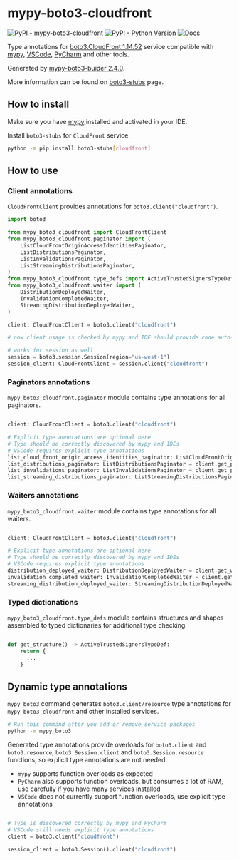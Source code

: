 # mypy-boto3-cloudfront

[![PyPI - mypy-boto3-cloudfront](https://img.shields.io/pypi/v/mypy-boto3-cloudfront.svg?color=blue)](https://pypi.org/project/mypy-boto3-cloudfront)
[![PyPI - Python Version](https://img.shields.io/pypi/pyversions/mypy-boto3-cloudfront.svg?color=blue)](https://pypi.org/project/mypy-boto3-cloudfront)
[![Docs](https://img.shields.io/readthedocs/mypy-boto3-builder.svg?color=blue)](https://mypy-boto3-builder.readthedocs.io/)

Type annotations for
[boto3.CloudFront 1.14.52](https://boto3.amazonaws.com/v1/documentation/api/1.14.52/reference/services/cloudfront.html#CloudFront) service
compatible with [mypy](https://github.com/python/mypy), [VSCode](https://code.visualstudio.com/),
[PyCharm](https://www.jetbrains.com/pycharm/) and other tools.

Generated by [mypy-boto3-buider 2.4.0](https://github.com/vemel/mypy_boto3_builder).

More information can be found on [boto3-stubs](https://pypi.org/project/boto3-stubs/) page.

## How to install

Make sure you have [mypy](https://github.com/python/mypy) installed and activated in your IDE.

Install `boto3-stubs` for `CloudFront` service.

```bash
python -m pip install boto3-stubs[cloudfront]
```

## How to use

### Client annotations

`CloudFrontClient` provides annotations for `boto3.client("cloudfront")`.

```python
import boto3

from mypy_boto3_cloudfront import CloudFrontClient
from mypy_boto3_cloudfront.paginator import (
    ListCloudFrontOriginAccessIdentitiesPaginator,
    ListDistributionsPaginator,
    ListInvalidationsPaginator,
    ListStreamingDistributionsPaginator,
)
from mypy_boto3_cloudfront.type_defs import ActiveTrustedSignersTypeDef, ...
from mypy_boto3_cloudfront.waiter import (
    DistributionDeployedWaiter,
    InvalidationCompletedWaiter,
    StreamingDistributionDeployedWaiter,
)

client: CloudFrontClient = boto3.client("cloudfront")

# now client usage is checked by mypy and IDE should provide code auto-complete

# works for session as well
session = boto3.session.Session(region="us-west-1")
session_client: CloudFrontClient = session.client("cloudfront")
```

### Paginators annotations

`mypy_boto3_cloudfront.paginator` module contains type annotations for all paginators.

```python

client: CloudFrontClient = boto3.client("cloudfront")

# Explicit type annotations are optional here
# Type should be correctly discovered by mypy and IDEs
# VSCode requires explicit type annotations
list_cloud_front_origin_access_identities_paginator: ListCloudFrontOriginAccessIdentitiesPaginator = client.get_paginator("list_cloud_front_origin_access_identities")
list_distributions_paginator: ListDistributionsPaginator = client.get_paginator("list_distributions")
list_invalidations_paginator: ListInvalidationsPaginator = client.get_paginator("list_invalidations")
list_streaming_distributions_paginator: ListStreamingDistributionsPaginator = client.get_paginator("list_streaming_distributions")
```


### Waiters annotations

`mypy_boto3_cloudfront.waiter` module contains type annotations for all waiters.

```python

client: CloudFrontClient = boto3.client("cloudfront")

# Explicit type annotations are optional here
# Type should be correctly discovered by mypy and IDEs
# VSCode requires explicit type annotations
distribution_deployed_waiter: DistributionDeployedWaiter = client.get_waiter("distribution_deployed")
invalidation_completed_waiter: InvalidationCompletedWaiter = client.get_waiter("invalidation_completed")
streaming_distribution_deployed_waiter: StreamingDistributionDeployedWaiter = client.get_waiter("streaming_distribution_deployed")
```





### Typed dictionations

`mypy_boto3_cloudfront.type_defs` module contains structures and shapes assembled
to typed dictionaries for additional type checking.

```python

def get_structure() -> ActiveTrustedSignersTypeDef:
    return {
      ...
    }
```


## Dynamic type annotations

`mypy_boto3` command generates `boto3.client/resource` type annotations for
`mypy_boto3_cloudfront` and other installed services.

```bash
# Run this command after you add or remove service packages
python -m mypy_boto3
```

Generated type annotations provide overloads for `boto3.client` and `boto3.resource`,
`boto3.Session.client` and `boto3.Session.resource` functions,
so explicit type annotations are not needed.

- `mypy` supports function overloads as expected
- `PyCharm` also supports function overloads, but consumes a lot of RAM, use carefully if you have many services installed
- `VSCode` does not currently support function overloads, use explicit type annotations

```python

# Type is discovered correctly by mypy and PyCharm
# VSCode still needs explicit type annotations
client = boto3.client("cloudfront")

session_client = boto3.Session().client("cloudfront")
```
